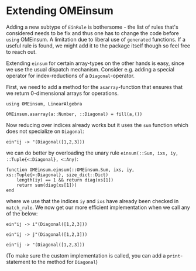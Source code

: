 # Extending OMEinsum

Adding a new subtype of `EinRule` is bothersome - the list of rules
that's considered needs to be fix and thus one has to change the code before
`using` OMEinsum. A limitation due to liberal use of `generated` functions.
If a useful rule is found, we might add it to the package itself though so feel free to reach out.

Extending `einsum` for certain array-types on the other hands is easy,
since we use the usual dispatch mechanism.
Consider e.g. adding a special operator for index-reductions of a `Diagonal`-operator.

First, we need to add a method for the `asarray`-function that ensures that we return 0-dimensional arrays for operations.

```@example 1
using OMEinsum, LinearAlgebra

OMEinsum.asarray(a::Number, ::Diagonal) = fill(a,())
```

Now reducing over indices already works but it uses the `sum` function
which does not specialize on `Diagonal`:
```@example 1
ein"ij -> "(Diagonal([1,2,3]))
```

we can do better by overloading the unary rule `einsum(::Sum, ixs, iy, ::Tuple{<:Diagonal}, <:Any)`:
```@example 1
function OMEinsum.einsum(::OMEinsum.Sum, ixs, iy, xs::Tuple{<:Diagonal}, size_dict::Dict)
    length(iy) == 1 && return diag(xs[1])
    return sum(diag(xs[1]))
end
```

where we use that the indices `iy` and `ixs` have already been checked in `match_rule`.
We now get our more efficient implementation when we call any of the below:
```@example 1
ein"ij -> i"(Diagonal([1,2,3]))
```

```@example 1
ein"ij -> j"(Diagonal([1,2,3]))
```

```@example 1
ein"ij -> "(Diagonal([1,2,3]))
```

(To make sure the custom implementation is called, you can add a `print`-statement to the method for `Diagonal`)
